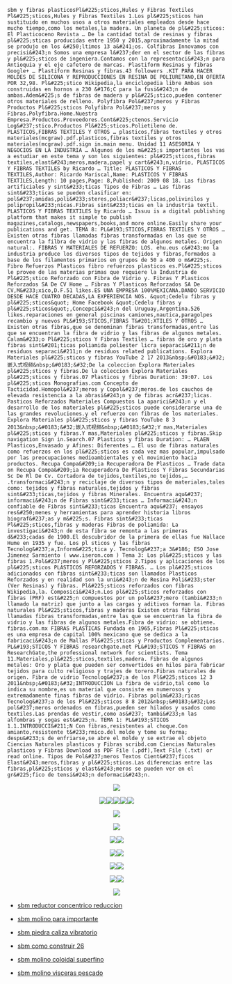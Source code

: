 
```
sbm y fibras plasticosPl&#225;sticos,Hules y Fibras Textiles Pl&#225;sticos,Hules y Fibras Textiles 1.Los pl&#225;sticos han sustituido en muchos usos a otros materiales empleados desde hace mucho tiempo,como los metales,la madera. Un planeta de pl&#225;sticos: El Plasticoceno Revista … De la cantidad total de resinas y fibras pl&#225;sticas producidas entre 1950 y 2015,aproximadamente la mitad se produjo en los &#250;ltimos 13 a&#241;os. Colfibras Innovamos con precisi&#243;n Somos una empresa l&#237;der en el sector de las fibras y pl&#225;sticos de ingeniera.Contamos con la representaci&#243;n para Antioquia y el eje cafetero de marcas. Plastiform Resinas y fibras Google+ … Plastiform Resinas y fibras.43 followers .KIT PARA HACER MOLDES DE SILICONA Y REPRODUCCIONES EN RESINA DE POLIURETANO,EN OFERTA POR 32,98. Pl&#225;stico Wikipedia,la enciclopedia libre Ambas son construidas en hornos a 230 &#176;C para la fusi&#243;n de ambas.Adem&#225;s de fibras de madera y pl&#225;stico,pueden contener otros materiales de relleno. Polyfibra Pol&#237;meros y Fibras Productos Pl&#225;sticos Polyfibra Pol&#237;meros y Fibras.Polyfibra.Home.Nuestra Empresa.Productos.Proveedores.Cont&#225;ctenos.Servicio Log&#237;stico.Productos Pl&#225;sticos.Polietileno de. PLASTICOS,FIBRAS TEXTILES Y OTROS … plasticos,fibras textiles y otros materiales(mcgraw).pdf.plasticos,fibras textiles y otros materiales(mcgraw).pdf.sign in.main menu. Unidad 11 ASESORIA Y NEGOCIOS EN LA INDUSTRIA … Algunos de los m&#225;s importantes los vas a estudiar en este tema y son los siguientes: pl&#225;sticos,fibras textiles,elast&#243;meros,madera,papel y cart&#243;n,vidrio, PLASTICOS Y FIBRAS TEXTILES by Ricardo … Title: PLASTICOS Y FIBRAS TEXTILES,Author: Ricardo Mariscal,Name: PLASTICOS Y FIBRAS TEXTILES,Length: 10 pages,Page: 8,Published: 2009 08 18. Las fibras artificiales y sint&#233;ticas Tipos de Fibras … Las fibras sint&#233;ticas se pueden clasificar en: pol&#237;amidas,poli&#233;steres,poliacr&#237;licas,polivinilos y polipropil&#233;nicas.Fibras sint&#233;ticas en la industria textil. PLASTICOS Y FIBRAS TEXTILES by Ricardo … Issuu is a digital publishing platform that makes it simple to publish magazines,catalogs,newspapers,books,and more online.Easily share your publications and get. TEMA 8: PL&#193;STICOS,FIBRAS TEXTILES Y OTROS … Existen otras fibras llamadas fibras transformadas en las que se encuentra la filbra de vidrio y las fibras de algunos metales. Origen natural:. FIBRAS Y MATERIALES DE REFUERZO: LOS. ehu.eus c&#243;mo la industria produce los diversos tipos de tejidos y fibras,formados a base de los filamentos primarios en grupos de 50 a 400 o m&#225;s. Fibro Refuerzos Plasticos fibro refuerzos plasticos es.Pl&#225;sticos le provee de las materias primas que requiere la Industria de Pl&#225;stico Reforzado con Fibra de Vidrio y. Fibras Y Plasticos Reforzados SA De CV Home … Fibras Y Plasticos Reforzados SA De CV,M&#233;xico,D.F.51 likes.ES UNA EMPRESA 100%MEXICANA.DANDO SERVICIO DESDE HACE CUATRO DECADAS,LA EXPERIENCIA NOS. &quot;Cedelu fibras y pl&#225;sticos&quot; Home Facebook &quot;Cedelu fibras y pl&#225;sticos&quot;,Concepci&#243;n del Uruguay,Argentina.526 likes.reparaciones en general piscinas camiones,nautica,paragolpes recambio y nuevos PL&#193;STICOS,FIBRAS T&#201;XTILES Y OTROS … Existen otras fibras,que se denominan fibras transformadas,entre las que se encuentran la fibra de vidrio y las fibras de algunos metales. Calam&#233;o Pl&#225;sticos Y Fibras Textiles … fibras de oro y plata fibras sint&#201;ticas poliamida poliester licra separaci&#211;n de residuos separaci&#211;n de residuos related publications. Explora Materiales pl&#225;sticos y fibras YouTube 2 17 2013&nbsp;&#0183;&#32;嵌入式视频&nbsp;&#0183;&#32;De la coleccion Explora Materiales pl&#225;sticos y fibras.De la coleccion Explora Materiales pl&#225;sticos y fibras.07 Plasticos y fibras Duration: 39:07. Los pl&#225;sticos Monografias.com Concepto de Tacticidad.Homopol&#237;meros y Copol&#237;meros.de los cauchos de elevada resistencia a la abrasi&#243;n y de fibras acr&#237;licas. Pasticos Reforzados Materiales Compuestos La aparici&#243;n y el desarrollo de los materiales pl&#225;sticos puede considerarse una de las grandes revoluciones.y el refuerzo con fibras de los materiales. Explora Materiales pl&#225;sticos y fibras YouTube 8 3 2013&nbsp;&#0183;&#32;嵌入式视频&nbsp;&#0183;&#32;Y mas,Materiales pl&#225;sticos y fibras.Y mas,Materiales pl&#225;sticos y fibras.Skip navigation Sign in.Search.07 Plasticos y fibras Duration: … PLAEN Plasticos,Envasado y Afines: Diferentes … El uso de fibras naturales como refuerzos en los pl&#225;sticos es cada vez mas popular,impulsado por las preocupaciones medioambientales y el movimiento hacia productos. Recupa Compa&#209;ia Recuperadora De Plasticos … Trade data on Recupa Compa&#209;ia Recuperadora De Plasticos Y Fibras Secundarias Sc De Rl De Cv. Cortadora de tejidos,textiles,no tejidos,… .transformaci&#243;n y reciclaje de diversos tipos de materiales,tales como: tejidos y fibras naturales,tejidos y fibras sint&#233;ticas,tejidos y fibras Minerales. Encuentra aqu&#237; informaci&#243;n de Fibras sint&#233;ticas … Informaci&#243;n confiable de Fibras sint&#233;ticas Encuentra aqu&#237; ensayos res&#250;menes y herramientas para aprender historia libros biograf&#237;as y m&#225;s. Fibras sint&#233;ticas Pl&#225;sticos,fibras y maderas Fibras de poliamida: La investigaci&#243;n de esta fibra se remonta a las primeras d&#233;cadas de 1900.El descubridor de la primera de ellas fue Wallace Hume en 1935 y fue. Los pl sticos y las fibras Tecnolog&#237;a,Inform&#225;tica y. Tecnolog&#237;a 3&#186; ESO Jose Jimenez Sarmiento ( www.iseron.com ) Tema 3: Los pl&#225;sticos y las fibras 1.Pol&#237;meros y Pl&#225;sticos 2.Tipos y aplicaciones de los pl&#225;sticos PLASTICOS REFORZADOS Y FIBRAS. … Los pl&#225;sticos adicionados con fibras sint&#233;ticas son llamados Plasticos Reforzados y en realidad son la uni&#243;n de Resina Poli&#233;ster (Ver Resinas) y fibras. Pl&#225;sticos reforzados con fibras Wikipedia,la. Composici&#243;n.Los pl&#225;sticos reforzados con fibras (PRF) est&#225;n compuestos por un pol&#237;mero (tambi&#233;n llamado la matriz) que junto a las cargas y aditivos forman la. Fibras naturales Pl&#225;sticos,fibras y maderas Existen otras fibras llamadas fibras transformadas,entre las que se encuentran la fibra de vidrio y las fibras de algunos metales.Fibra de vidrio: se obtiene. fibras.com.mx FIBRAS PLASTICAS Fundada en 1965,Fibras Pl&#225;sticas es una empresa de capital 100% mexicano que se dedica a la fabricaci&#243;n de Mallas Pl&#225;sticas y Productos Complementarios. PL&#193;STICOS Y FIBRAS researchgate.net PL&#193;STICOS Y FIBRAS on ResearchGate,the professional network for scientists. Tema 11.Materiales,pl&#225;sticos,textiles,madera. Fibras de algunos metales: Oro y plata que pueden ser convertidos en hilos para fabricar tejidos para culto religioso y trajes de torero.Fibras naturales de origen. Fibra de vidrio Tecnolog&#237;a de los Pl&#225;sticos 12 3 2011&nbsp;&#0183;&#32;INTRODUCCION La fibra de vidrio,tal como lo indica su nombre,es un material que consiste en numerosos y extremadamente finas fibras de vidrio. Fibras polim&#233;ricas Tecnolog&#237;a de los Pl&#225;sticos 8 8 2012&nbsp;&#0183;&#32;Los pol&#237;meros ordenados en fibras,pueden ser hilados y usados como textiles.Las prendas de vestir,como as&#237; tambi&#233;n las alfombras y sogas est&#225;n. TEMA 1: PL&#193;STICOS 1.1.INTRODUCCI&#211;N Con fibras,resistentes al choque.Con amianto,resistente t&#233;rmico.del molde y tome su forma; despu&#233;s de enfriarse,se abre el molde y se extrae el objeto Ciencias Naturales plasticos y Fibras scribd.com Ciencias Naturales plasticos y Fibras Download as PDF File (.pdf),Text File (.txt) or read online. Tipos de Pol&#237;meros Textos Cient&#237;ficos Elast&#243;meros,fibras y pl&#225;sticos.Las diferencias entre las fibras,pl&#225;sticos y elast&#243;meros se pueden ver en el gr&#225;fico de tensi&#243;n deformaci&#243;n. 
```

<div align="center">

<a href="https://es-crusher.shibang-china.com/github&k=sbm+y+fibras+plasticos"><img src="https://static.shibang-china.com/es/crusher/logo.jpg"></a>

<a href="https://es-crusher.shibang-china.com/github&k=sbm+y+fibras+plasticos"><img src="https://static.shibang-china.com/es/crusher/index.jpg"></a><a href="https://es-crusher.shibang-china.com/material.htmlgithub&k=sbm+y+fibras+plasticos"><img src="https://static.shibang-china.com/es/crusher/material.jpg"></a><a href="https://es-crusher.shibang-china.com/application.htmlgithub&k=sbm+y+fibras+plasticos"><img src="https://static.shibang-china.com/es/crusher/application.jpg"></a><a href="https://es-crusher.shibang-china.com/aboutus.htmlgithub&k=sbm+y+fibras+plasticos"><img src="https://static.shibang-china.com/es/crusher/aboutus.jpg"></a><a href="https://es-crusher.shibang-china.com/contact.htmlgithub&k=sbm+y+fibras+plasticos"><img src="https://static.shibang-china.com/es/crusher/contact.jpg"></a>

<a href="https://es-crusher.shibang-china.com/github&k=sbm+y+fibras+plasticos"><img src="https://static.shibang-china.com/es/crusher/banner.jpg"></a>

<a href="https://swt.shibang-china.com/github&k=sbm+y+fibras+plasticos"><img src="https://static.shibang-china.com/es/crusher/text.jpg"></a>

<a href="https://swt.shibang-china.com/github&k=sbm+y+fibras+plasticos"><img src="https://static.shibang-china.com/es/crusher/chat.jpg"></a><a href="https://es-crusher.shibang-china.com/contact.htmlgithub&k=sbm+y+fibras+plasticos"><img src="https://static.shibang-china.com/es/crusher/message.jpg"></a>

<a href="https://es-crusher.shibang-china.com/products/pe.htmlgithub&k=sbm+y+fibras+plasticos"><img src="https://static.shibang-china.com/es/crusher/pe.jpg"></a><a href="https://es-crusher.shibang-china.com/products/pf.htmlgithub&k=sbm+y+fibras+plasticos"><img src="https://static.shibang-china.com/es/crusher/pf.jpg"></a>

<a href="https://es-crusher.shibang-china.com/products/hpt.htmlgithub&k=sbm+y+fibras+plasticos"><img src="https://static.shibang-china.com/es/crusher/hpt.jpg"></a><a href="https://es-crusher.shibang-china.com/products/vsi.htmlgithub&k=sbm+y+fibras+plasticos"><img src="https://static.shibang-china.com/es/crusher/vsi.jpg"></a>

<a href="https://es-crusher.shibang-china.com/products/klv.htmlgithub&k=sbm+y+fibras+plasticos"><img src="https://static.shibang-china.com/es/crusher/klv.jpg"></a><a href="https://es-crusher.shibang-china.com/products/portable.htmlgithub&k=sbm+y+fibras+plasticos"><img src="https://static.shibang-china.com/es/crusher/portable.jpg"></a>

<a href="https://swt.shibang-china.com/github&k=sbm+y+fibras+plasticos"><img src="https://static.shibang-china.com/es/crusher/case.jpg"></a>

</div>


* [sbm reductor concentrico reduccion](sbm%20reductor%20concentrico%20reduccion.md)

* [sbm molino para importante](sbm%20molino%20para%20importante.md)

* [sbm piedra caliza vibratorio](sbm%20piedra%20caliza%20vibratorio.md)

* [sbm como construir 26](sbm%20como%20construir%2026.md)

* [sbm molino coloidal superfino](sbm%20molino%20coloidal%20superfino.md)

* [sbm molino visceras pescado](sbm%20molino%20visceras%20pescado.md)